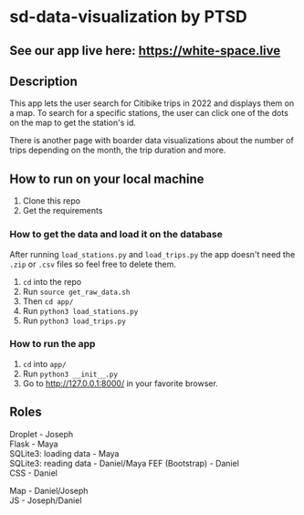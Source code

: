 # sd-data-visualization by PTSD

## See our app live here: https://white-space.live

## Description
This app lets the user search for Citibike trips in 2022 and displays them on a map.
To search for a specific stations, the user can click one of the dots on the map to get the station's id.

There is another page with boarder data visualizations about the number of trips depending on the month, the trip duration and more.

## How to run on your local machine
1. Clone this repo
1. Get the requirements

### How to get the data and load it on the database
After running `load_stations.py`
and `load_trips.py` the app doesn't need the `.zip` or `.csv`
 files so feel free to delete them.

1. `cd` into the repo
1. Run `source get_raw_data.sh`
1. Then `cd app/`
1. Run `python3 load_stations.py`
1. Run `python3 load_trips.py`

### How to run the app
1. `cd` into `app/`
1. Run `python3 __init__.py`
1. Go to http://127.0.0.1:8000/ in your favorite browser.

## Roles
Droplet - Joseph  
Flask - Maya  
SQLite3: loading data - Maya  
SQLite3: reading data - Daniel/Maya
FEF (Bootstrap) - Daniel  
CSS - Daniel  
<!-- HTML - Daniel   -->
Map - Daniel/Joseph   
JS - Joseph/Daniel
